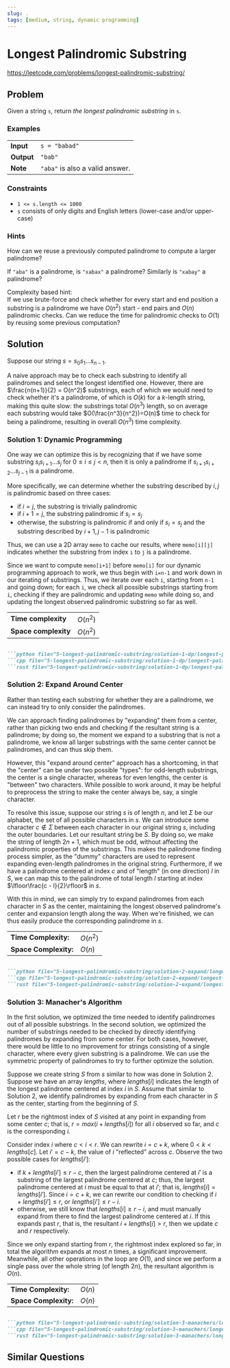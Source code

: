 ```yaml
---
slug: .
tags: [medium, string, dynamic programming]
---
```


# Longest Palindromic Substring

<Difficulty m />

https://leetcode.com/problems/longest-palindromic-substring/

## Problem

Given a string `s`, return _the longest palindromic substring_ in `s`.

### Examples

<Example>

| | |
:--|:--
**Input**   | `s = "babad"`
**Output**  | `"bab"`
**Note**    | `"aba"` is also a valid answer.

</Example>

### Constraints

- `1 <= s.length <= 1000`
- `s` consists of only digits and English letters (lower-case and/or upper-case)

### Hints

<Hint>

How can we reuse a previously computed palindrome to compute a larger palindrome?

</Hint>

<Hint>

If `"aba"` is a palindrome, is `"xabax"` a palindrome? Similarly is `"xabay"` a palindrome?

</Hint>

<Hint>

Complexity based hint:  
If we use brute-force and check whether for every start and end position a substring is a palindrome we have $O(n^2)$ start - end pairs and $O(n)$ palindromic checks. Can we reduce the time for palindromic checks to $O(1)$ by reusing some previous computation?

</Hint>

## Solution
Suppose our string $s = s_0 s_1 \ldots s_{n-1}$.

A naive approach may be to check each substring to identify all palindromes and select the longest identified one. However, there are $\frac{n(n+1)}{2} = O(n^2)$ substrings, each of which we would need to check whether it's a palindrome, of which is $O(k)$ for a $k$-length string, making this quite slow: the substrings total $O(n^3)$ length, so on average each substring would take $O(\frac{n^3}{n^2})=O(n)$ time to check for being a palindrome, resulting in overall $O(n^3)$ time complexity.

### Solution 1: Dynamic Programming

One way we can optimize this is by recognizing that if we have some substring $s_i s_{i+1} \ldots s_j$ for $0 \leq i \leq j < n$, then it is only a palindrome if $s_{i+1} s_{i+2} \ldots s_{j-1}$ is a palindrome.

More specifically, we can determine whether the substring described by $i,j$ is palindromic based on three cases:
- if $i=j$, the substring is trivially palindromic
- if $i+1=j$, the substring palindromic if $s_i = s_j$
- otherwise, the substring is palindromic if and only if $s_i = s_j$ and the substring described by $i+1,j-1$ is palindromic

Thus, we can use a 2D array `memo` to cache our results, where `memo[i][j]` indicates whether the substring from index `i` to `j` is a palindrome.

Since we want to compute `memo[i+1]` before `memo[i]` for our dynamic programming approach to work, we thus begin with `i=n-1` and work down in our iterating of substrings. Thus, we iterate over each `i`, starting from `n-1` and going down; for each `i`, we check all possible substrings starting from `i`, checking if they are palindromic and updating `memo` while doing so, and updating the longest observed palindromic substring so far as well.

<VAlign>

| | |
:--|:--
**Time complexity** | $O(n^2)$
**Space complexity** | $O(n^2)$

</VAlign>

```md codetabs

```python file="5-longest-palindromic-substring/solution-1-dp/longest-palindromic-substring.py"
```cpp file="5-longest-palindromic-substring/solution-1-dp/longest-palindromic-substring.cpp"
```rust file="5-longest-palindromic-substring/solution-1-dp/longest-palindromic-substring.rs"

```

### Solution 2: Expand Around Center

Rather than testing each substring for whether they are a palindrome, we can instead try to only consider the palindromes.

We can approach finding palindromes by "expanding" them from a center, rather than picking two ends and checking if the resultant string is a palindrome; by doing so, the moment we expand to a substring that is not a palindrome, we know all larger substrings with the same center cannot be palindromes, and can thus skip them.

However, this "expand around center" approach has a shortcoming, in that the "center" can be under two possible "types": for odd-length substrings, the center is a single character, whereas for even lengths, the center is "between" two characters. While possible to work around, it may be helpful to preprocess the string to make the center always be, say, a single character.

To resolve this issue, suppose our string $s$ is of length $n$, and let $\Sigma$ be our alphabet, the set of all possible characters in $s$. We can introduce some character $c\notin\Sigma$ between each character in our original string $s$, including the outer boundaries. Let our resultant string be $S$. By doing so, we make the string of length $2n+1$, which must be odd, without affecting the palindromic properties of the substrings. This makes the palindrome finding process simpler, as the "dummy" characters are used to represent expanding even-length palindromes in the original string. Furthermore, if we have a palindrome centered at index $c$ and of "length" (in one direction) $l$ in $S$, we can map this to the palindrome of total length $l$ starting at index $\lfloor\frac{c - l}{2}\rfloor$ in $s$.

With this in mind, we can simply try to expand palindromes from each character in $S$ as the center, maintaining the longest observed palindrome's center and expansion length along the way. When we're finished, we can thus easily produce the corresponding palindrome in $s$.

<VAlign>

| | |
:--|:--
**Time Complexity:** | $O(n^2)$
**Space Complexity:** | $O(n)$
</VAlign>

```md codetabs

```python file="5-longest-palindromic-substring/solution-2-expand/longest-palindromic-substring.py"
```cpp file="5-longest-palindromic-substring/solution-2-expand/longest-palindromic-substring.cpp"
```rust file="5-longest-palindromic-substring/solution-2-expand/longest-palindromic-substring.rs"

```

### Solution 3: Manacher's Algorithm

In the first solution, we optimized the time needed to identify palindromes out of all possible substrings. In the second solution, we optimized the number of substrings needed to be checked by directly identifying palindromes by expanding from some center. For both cases, however, there would be little to no improvement for strings consisting of a single character, where every given substring is a palindrome. We can use the symmetric property of palindromes to try to further optimize the solution.

Suppose we create string $S$ from $s$ similar to how was done in Solution 2. Suppose we have an array $lengths$, where $lengths[i]$ indicates the length of the longest palindrome centered at index $i$ in $S$. Assume that similar to Solution 2, we identify palindromes by expanding from each character in $S$ as the center, starting from the beginning of $S$.

Let $r$ be the rightmost index of $S$ visited at any point in expanding from some center $c$; that is, $r=max(i+lengths[i])$ for all $i$ observed so far, and $c$ is the corresponding $i$.

Consider index $i$ where $c < i < r$. We can rewrite $i = c + k$, where $0 < k < lengths[c]$. Let $i' = c - k$, the value of $i$ "reflected" across $c$. Observe the two possible cases for $lengths[i']$:
- if $k + lengths[i'] \leq r - c$, then the largest palindrome centered at $i'$ is a substring of the largest palindrome centered at $c$; thus, the largest palindrome centered at $i$ must be equal to that at $i'$; that is, $lengths[i]=lengths[i']$. Since $i=c+k$, we can rewrite our condition to checking if $i + lengths[i'] \leq r$, or $lengths[i'] \leq r - i$.
- otherwise, we still know that $lengths[i] \geq r-i$, and must manually expand from there to find the largest palindrome centered at $i$. If this expands past $r$, that is, the resultant $i + lengths[i]>r$, then we update $c$ and $r$ respectively.

Since we only expand starting from $r$, the rightmost index explored so far, in total the algorithm expands at most $n$ times, a significant improvement. Meanwhile, all other operations in the loop are $O(1)$, and since we perform a single pass over the whole string (of length $2n$), the resultant algorithm is $O(n)$.

<VAlign>

| | |
:--|:--
**Time Complexity:** | $O(n)$
**Space Complexity:** | $O(n)$

</VAlign>

```md codetabs

```python file="5-longest-palindromic-substring/solution-3-manachers/longest-palindromic-substring.py"
```cpp file="5-longest-palindromic-substring/solution-3-manachers/longest-palindromic-substring.cpp"
```rust file="5-longest-palindromic-substring/solution-3-manachers/longest-palindromic-substring.rs"

```

## Similar Questions

<Similar title="Shortest Palindrome" h />

<Similar title="Palindrome Permutation" e />

<Similar title="Palindrome Pairs" h />

<Similar title="Longest Palindromic Subsequence" m />

<Similar title="Palindromic Substrings" m />